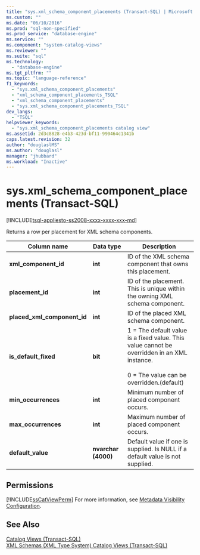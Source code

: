 ```yaml
---
title: "sys.xml_schema_component_placements (Transact-SQL) | Microsoft Docs"
ms.custom: ""
ms.date: "06/10/2016"
ms.prod: "sql-non-specified"
ms.prod_service: "database-engine"
ms.service: ""
ms.component: "system-catalog-views"
ms.reviewer: ""
ms.suite: "sql"
ms.technology: 
  - "database-engine"
ms.tgt_pltfrm: ""
ms.topic: "language-reference"
f1_keywords: 
  - "sys.xml_schema_component_placements"
  - "xml_schema_component_placements_TSQL"
  - "xml_schema_component_placements"
  - "sys.xml_schema_component_placements_TSQL"
dev_langs: 
  - "TSQL"
helpviewer_keywords: 
  - "sys.xml_schema_component_placements catalog view"
ms.assetid: 2d3c8828-e4b3-423d-bf11-990464c1341b
caps.latest.revision: 32
author: "douglaslMS"
ms.author: "douglasl"
manager: "jhubbard"
ms.workload: "Inactive"
---
```

# sys.xml_schema_component_placements (Transact-SQL)
[!INCLUDE[tsql-appliesto-ss2008-xxxx-xxxx-xxx-md](../../includes/tsql-appliesto-ss2008-xxxx-xxxx-xxx-md.md)]

  Returns a row per placement for XML schema components.  
   
|Column name|Data type|Description|  
|-----------------|---------------|-----------------|  
|**xml_component_id**|**int**|ID of the XML schema component that owns this placement.|  
|**placement_id**|**int**|ID of the placement. This is unique within the owning XML schema component.|  
|**placed_xml_component_id**|**int**|ID of the placed XML schema component.|  
|**is_default_fixed**|**bit**|1 = The default value is a fixed value. This value cannot be overridden in an XML instance.<br /><br /> 0 = The value can be overridden.(default)|  
|**min_occurrences**|**int**|Minimum number of placed component occurs.|  
|**max_occurrences**|**int**|Maximum number of placed component occurs.|  
|**default_value**|**nvarchar (4000)**|Default value if one is supplied. Is NULL if a default value is not supplied.|  
  
## Permissions  
 [!INCLUDE[ssCatViewPerm](../../includes/sscatviewperm-md.md)] For more information, see [Metadata Visibility Configuration](../../relational-databases/security/metadata-visibility-configuration.md).  
  
## See Also  
 [Catalog Views &#40;Transact-SQL&#41;](../../relational-databases/system-catalog-views/catalog-views-transact-sql.md)   
 [XML Schemas &#40;XML Type System&#41; Catalog Views &#40;Transact-SQL&#41;](../../relational-databases/system-catalog-views/xml-schemas-xml-type-system-catalog-views-transact-sql.md)  
  
  
